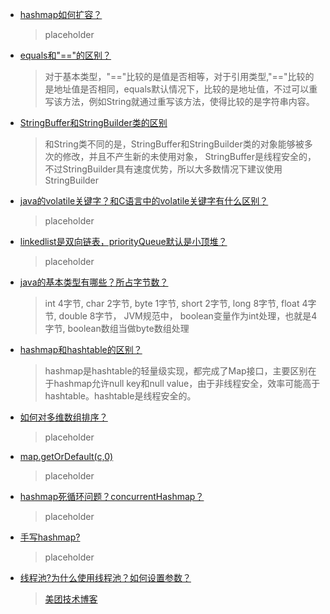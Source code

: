 - [hashmap如何扩容？](#)
  > placeholder
- [equals和"=="的区别？](#)
  > 对于基本类型，"=="比较的是值是否相等，对于引用类型,"=="比较的是地址值是否相同，equals默认情况下，比较的是地址值，不过可以重写该方法，例如String就通过重写该方法，使得比较的是字符串内容。
- [StringBuffer和StringBuilder类的区别](#)
  > 和String类不同的是，StringBuffer和StringBuilder类的对象能够被多次的修改，并且不产生新的未使用对象， StringBuffer是线程安全的，不过StringBuilder具有速度优势，所以大多数情况下建议使用StringBuilder
- [java的volatile关键字？和C语言中的volatile关键字有什么区别？](#)
  > placeholder
- [linkedlist是双向链表，priorityQueue默认是小顶堆？](#)
  > placeholder
- [java的基本类型有哪些？所占字节数？](#)
  > int 4字节, char 2字节, byte 1字节, short 2字节, long 8字节, float 4字节, double 8字节， JVM规范中， boolean变量作为int处理，也就是4字节, boolean数组当做byte数组处理
- [hashmap和hashtable的区别？](#)
  > hashmap是hashtable的轻量级实现，都完成了Map接口，主要区别在于hashmap允许null key和null value，由于非线程安全，效率可能高于hashtable。hashtable是线程安全的。
- [如何对多维数组排序？](#)
  > placeholder
- [map.getOrDefault(c,0)](#)
  > placeholder
- [hashmap死循环问题？concurrentHashmap？](#)
  > placeholder
- [手写hashmap?](#)
  > placeholder
- [线程池?为什么使用线程池？如何设置参数？](#)
  > [美团技术博客](https://tech.meituan.com/2020/04/02/java-pooling-pratice-in-meituan.html)
